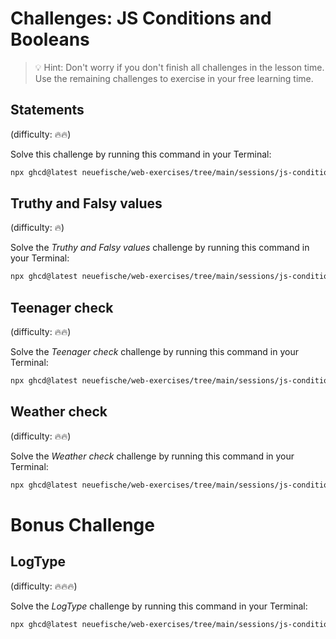 # Challenges: JS Conditions and Booleans

> 💡 Hint: Don't worry if you don't finish all challenges in the lesson time. Use the remaining
> challenges to exercise in your free learning time.

## Statements

(difficulty: 🔥🔥)

Solve this challenge by running this command in your Terminal:

```bash
npx ghcd@latest neuefische/web-exercises/tree/main/sessions/js-conditions-and-booleans/statements
```

## Truthy and Falsy values

(difficulty: 🔥)

Solve the _Truthy and Falsy values_ challenge by running this command in your Terminal:

```bash
npx ghcd@latest neuefische/web-exercises/tree/main/sessions/js-conditions-and-booleans/truthy-and-falsy
```

<!--

## Converting boolean values to strings

Solve this [Kata](https://www.codewars.com/kata/53369039d7ab3ac506000467/train/javascript).

## Grasshopper - If/else syntax debug

Solve this [Kata](https://www.codewars.com/kata/57089707fe2d01529f00024a/train/javascript).

## Grasshopper - Personalized Message

Solve this [Kata](https://www.codewars.com/kata/5772da22b89313a4d50012f7/train/javascript).

-->

## Teenager check

(difficulty: 🔥🔥)

Solve the _Teenager check_ challenge by running this command in your Terminal:

```bash
npx ghcd@latest neuefische/web-exercises/tree/main/sessions/js-conditions-and-booleans/teenager-check
```

## Weather check

(difficulty: 🔥🔥)

Solve the _Weather check_ challenge by running this command in your Terminal:

```bash
npx ghcd@latest neuefische/web-exercises/tree/main/sessions/js-conditions-and-booleans/weather-check
```

# Bonus Challenge

## LogType

(difficulty: 🔥🔥🔥)

Solve the _LogType_ challenge by running this command in your Terminal:

```bash
npx ghcd@latest neuefische/web-exercises/tree/main/sessions/js-conditions-and-booleans/log-type
```
